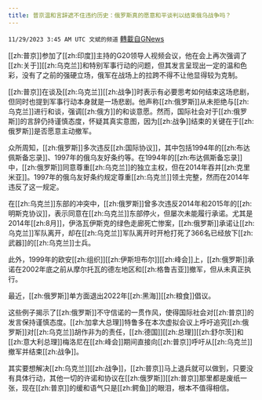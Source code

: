 ```yaml
---
title: 普京温和言辞遮不住违约历史：俄罗斯真的愿意和平谈判以结束俄乌战争吗？
---
```

`11/29/2023 3:45 AM UTC 文斌的频道` [轉載自GNews](https://gnews.org/articles/2047606)

[[zh:普京]]参加了[[zh:印度]]主持的G20领导人视频会议，他在会上再次强调了[[zh:关于]][[zh:乌克兰]]和特别军事行动的问题，但其发言呈现出一定的温和色彩，没有了之前的强硬立场，俄军在战场上的拉跨不得不让他显得较为克制。

[[zh:普京]]在谈及[[zh:乌克兰]][[zh:战争]]时表示有必要思考如何结束这场悲剧，但同时也提到军事行动本身就是一场悲剧。他声称[[zh:俄罗斯]]从未拒绝与[[zh:乌克兰]]进行和谈，强调[[zh:俄方]]的和谈意愿。然而，国际社会对于[[zh:俄罗斯]]的言辞仍持谨慎态度，怀疑其真实意图，因为[[zh:战争]]结束的关键在于[[zh:俄罗斯]]是否愿意主动撤军。

众所周知，[[zh:俄罗斯]]多次违反[[zh:国际协议]]，其中包括1994年的[[zh:布达佩斯备忘录]]、1997年的俄乌友好条约等。在1994年的[[zh:布达佩斯备忘录]]中，[[zh:俄罗斯]]同意尊重[[zh:乌克兰]]的独立主权，但在2014年吞并[[zh:克里米亚]]。1997年的俄乌友好条约规定尊重[[zh:乌克兰]]领土完整，然而在2014年违反了这一规定。

在[[zh:乌克兰]]东部的冲突中，[[zh:俄罗斯]]曾多次违反2014年和2015年的[[zh:明斯克协议]]，表示同意在[[zh:乌克兰]]东部停火，但屡次未能履行承诺。尤其是2014年[[zh:8月]]，伊洛瓦伊斯克的绿色走廊死亡惨案，[[zh:俄罗斯]]承诺让[[zh:乌克兰]]军队离开，却在[[zh:乌克兰]]军队离开时开枪打死了366名已经放下[[zh:武器]]的[[zh:乌克兰]]士兵。

此外，1999年的欧安[[zh:组织]][[zh:伊斯坦布尔]][[zh:峰会]]上，[[zh:俄罗斯]]承诺在2002年底之前从摩尔托瓦的德左地区和[[zh:格鲁吉亚]]撤军，但从未真正执行。

最近，[[zh:俄罗斯]]单方面退出2022年[[zh:黑海]][[zh:粮食]]倡议。

这些例子揭示了[[zh:俄罗斯]]不守信诺的一贯作风，使得国际社会对[[zh:普京]]的发言保持谨慎态度。[[zh:加拿大总理]]特鲁多在本次虚拟会议上呼吁追究[[zh:俄罗斯]]对[[zh:乌克兰]]胡作非为的责任，[[zh:德国]][[zh:总理]][[zh:舒尔茨]]和[[zh:意大利总理]]梅洛尼在[[zh:峰会]]期间直接向[[zh:普京]]呼吁从[[zh:乌克兰]]撤军并结束[[zh:战争]]。

其实要想解决[[zh:乌克兰]][[zh:战争]]，[[zh:普京]]马上退兵就可以做到，只要没有具体行动，其他一切的许诺和协议在[[zh:俄罗斯]][[zh:普京]]那里都是废纸一张，现在[[zh:普京]]的缓和语气只是[[zh:鳄鱼]]的眼泪，根本不值得相信。

